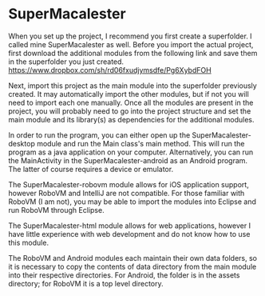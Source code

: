 SuperMacalester
===============

When you set up the project, I recommend you first create a superfolder.  I called mine SuperMacalester as well.  Before you import the actual project, first download the additional modules from the following link and save them in the superfolder you just created.
https://www.dropbox.com/sh/rd06fxudjymsdfe/Pg6XybdFOH

Next, import this project as the main module into the superfolder previously created.  It may automatically import the other modules, but if not you will need to import each one manually.  Once all the modules are present in the project, you will probably need to go into the project structure and set the main module and its library(s) as dependencies for the additional modules.

In order to run the program, you can either open up the SuperMacalester-desktop module and run the Main class's main method.  This will run the program as a java application on your computer.  Alternatively, you can run the MainActivity in the SuperMacalester-android as an Android program.  The latter of course requires a device or emulator.

The SuperMacalester-robovm module allows for iOS application support, however RoboVM and IntelliJ are not compatible.  For those familiar with RoboVM (I am not), you may be able to import the modules into Eclipse and run RoboVM through Eclipse.

The SuperMacalester-html module allows for web applications, however I have little experience with web development and do not know how to use this module.

The RoboVM and Android modules each maintain their own data folders, so it is necessary to copy the contents of data directory from the main module into their respective directories.  For Android, the folder is in the assets directory; for RoboVM it is a top level directory.  
